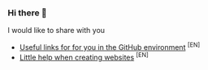 ### Hi there 👋

I would like to share with you

<!-- BLOG-POST-LIST:START -->
- [Useful links for for you in the GitHub environment](https://github.com/uewquewqueqwue/uew-UsefulGitHub) <sup>[EN]</sup>
- [Little help when creating websites](https://github.com/uewquewqueqwue/site-dev-help) <sup>[EN]</sup>
<!-- BLOG-POST-LIST:END -->

